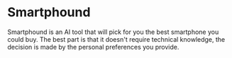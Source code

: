 # Smartphound

Smartphound is an AI tool that will pick for you the best smartphone you could buy. The best part is that it doesn't require technical knowledge, the decision is made by the personal preferences you provide.